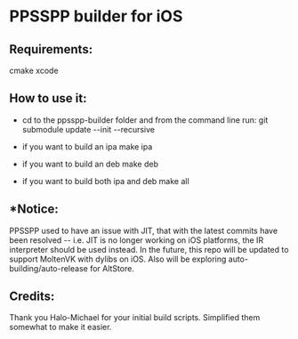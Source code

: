 PPSSPP builder for iOS
======================

Requirements:
--------------
cmake
xcode

How to use it:
--------------

* cd to the ppsspp-builder folder and from the command line run:
    git submodule update --init --recursive

* if you want to build an ipa
    make ipa
            
* if you want to build an deb
    make deb

* if you want to build both ipa and deb
    make all

*Notice:
--------------
PPSSPP used to have an issue with JIT, that with the latest commits have been resolved -- i.e. JIT is no longer working on iOS platforms, the IR interpreter should be used instead. In the future, this repo will be updated to support MoltenVK with dylibs on iOS. Also will be exploring auto-building/auto-release for AltStore.

Credits:
--------------
Thank you Halo-Michael for your initial build scripts. Simplified them somewhat to make it easier.
